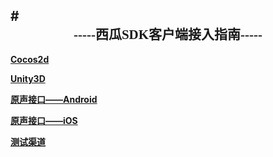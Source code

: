 #<center><b><font face='微软雅黑' >-----西瓜SDK客户端接入指南-----</font></b></br></center>
----



<b>[Cocos2d](./Cocos2d.md)</b>


<b>[Unity3D](./Unity3d.md)</b>


<b>[原声接口——Android](./原生android客户端接入文档.md)</b>


<b>[原声接口——iOS](./Unity3d.md)</b>


<b>[测试渠道](./测试渠道使用说明文档.md)</b>
